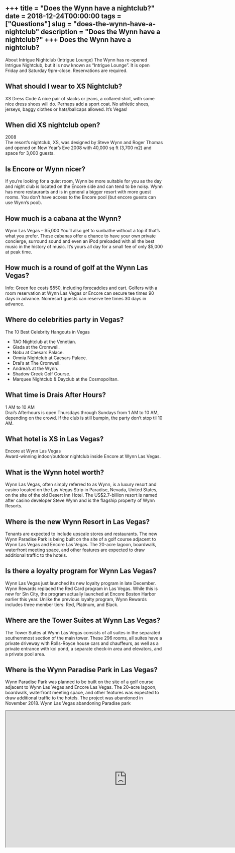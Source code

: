 +++
title = "Does the Wynn have a nightclub?"
date = 2018-12-24T00:00:00
tags = ["Questions"]
slug = "does-the-wynn-have-a-nightclub"
description = "Does the Wynn have a nightclub?"
+++
Does the Wynn have a nightclub?
-------------------------------

About Intrigue Nightclub (Intrigue Lounge) The Wynn has re-opened Intrigue Nightclub, but it is now known as “Intrigue Lounge”. It is open Friday and Saturday 9pm-close. Reservations are required.

What should I wear to XS Nightclub?
-----------------------------------

XS Dress Code A nice pair of slacks or jeans, a collared shirt, with some nice dress shoes will do. Perhaps add a sport coat. No athletic shoes, jerseys, baggy clothes or hats/ballcaps allowed. It’s Vegas!

When did XS nightclub open?
---------------------------

2008  
The resort’s nightclub, XS, was designed by Steve Wynn and Roger Thomas and opened on New Year’s Eve 2008 with 40,000 sq ft (3,700 m2) and space for 3,000 guests.

Is Encore or Wynn nicer?
------------------------

If you’re looking for a quiet room, Wynn be more suitable for you as the day and night club is located on the Encore side and can tend to be noisy. Wynn has more restaurants and is in general a bigger resort with more guest rooms. You don’t have access to the Encore pool (but encore guests can use Wynn’s pool).

How much is a cabana at the Wynn?
---------------------------------

Wynn Las Vegas – $5,000 You’ll also get to sunbathe without a top if that’s what you prefer. These cabanas offer a chance to have your own private concierge, surround sound and even an iPod preloaded with all the best music in the history of music. It’s yours all day for a small fee of only $5,000 at peak time.

How much is a round of golf at the Wynn Las Vegas?
--------------------------------------------------

Info: Green fee costs $550, including forecaddies and cart. Golfers with a room reservation at Wynn Las Vegas or Encore can secure tee times 90 days in advance. Nonresort guests can reserve tee times 30 days in advance.

Where do celebrities party in Vegas?
------------------------------------

The 10 Best Celebrity Hangouts in Vegas

- TAO Nightclub at the Venetian.
- Giada at the Cromwell.
- Nobu at Caesars Palace.
- Omnia Nightclub at Caesars Palace.
- Drai’s at The Cromwell.
- Andrea’s at the Wynn.
- Shadow Creek Golf Course.
- Marquee Nightclub &amp; Dayclub at the Cosmopolitan.

What time is Drais After Hours?
-------------------------------

1 AM to 10 AM  
Drai’s Afterhours is open Thursdays through Sundays from 1 AM to 10 AM, depending on the crowd. If the club is still bumpin, the party don’t stop til 10 AM.

What hotel is XS in Las Vegas?
------------------------------

Encore at Wynn Las Vegas  
Award-winning indoor/outdoor nightclub inside Encore at Wynn Las Vegas.

What is the Wynn hotel worth?
-----------------------------

Wynn Las Vegas, often simply referred to as Wynn, is a luxury resort and casino located on the Las Vegas Strip in Paradise, Nevada, United States, on the site of the old Desert Inn Hotel. The US$2.7-billion resort is named after casino developer Steve Wynn and is the flagship property of Wynn Resorts.

Where is the new Wynn Resort in Las Vegas?
------------------------------------------

Tenants are expected to include upscale stores and restaurants. The new Wynn Paradise Park is being built on the site of a golf course adjacent to Wynn Las Vegas and Encore Las Vegas. The 20-acre lagoon, boardwalk, waterfront meeting space, and other features are expected to draw additional traffic to the hotels.

Is there a loyalty program for Wynn Las Vegas?
----------------------------------------------

Wynn Las Vegas just launched its new loyalty program in late December. Wynn Rewards replaced the Red Card program in Las Vegas. While this is new for Sin City, the program actually launched at Encore Boston Harbor earlier this year. Unlike the previous loyalty program, Wynn Rewards includes three member tiers: Red, Platinum, and Black.

Where are the Tower Suites at Wynn Las Vegas?
---------------------------------------------

The Tower Suites at Wynn Las Vegas consists of all suites in the separated southernmost section of the main tower. These 296 rooms, all suites have a private driveway with Rolls-Royce house cars and chauffeurs, as well as a private entrance with koi pond, a separate check-in area and elevators, and a private pool area.

Where is the Wynn Paradise Park in Las Vegas?
---------------------------------------------

Wynn Paradise Park was planned to be built on the site of a golf course adjacent to Wynn Las Vegas and Encore Las Vegas. The 20-acre lagoon, boardwalk, waterfront meeting space, and other features was expected to draw additional traffic to the hotels. The project was abandoned in November 2018. Wynn Las Vegas abandoning Paradise park

<iframe allow="accelerometer; autoplay; clipboard-write; encrypted-media; gyroscope; picture-in-picture" allowfullscreen="" class="__youtube_prefs__  epyt-is-override  no-lazyload" data-no-lazy="1" data-origheight="433" data-origwidth="770" data-skipgform_ajax_framebjll="" height="433" id="_ytid_97172" loading="lazy" src="https://www.youtube.com/embed/ID30vOaspeg?enablejsapi=1&autoplay=0&cc_load_policy=0&cc_lang_pref=&iv_load_policy=1&loop=0&modestbranding=0&rel=1&fs=1&playsinline=0&autohide=2&theme=dark&color=red&controls=1&" title="YouTube player" width="770"></iframe>